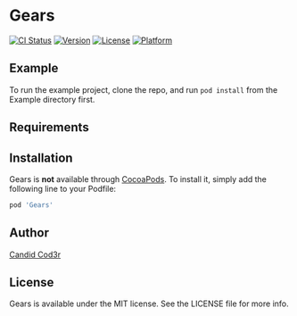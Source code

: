 # Gears

[![CI Status](https://img.shields.io/travis/candidcod3r/Gears.svg?style=flat)](https://travis-ci.org/candidcod3r/Gears)
[![Version](https://img.shields.io/cocoapods/v/Gears.svg?style=flat)](https://cocoapods.org/pods/Gears)
[![License](https://img.shields.io/cocoapods/l/Gears.svg?style=flat)](https://cocoapods.org/pods/Gears)
[![Platform](https://img.shields.io/cocoapods/p/Gears.svg?style=flat)](https://cocoapods.org/pods/Gears)

## Example

To run the example project, clone the repo, and run `pod install` from the Example directory first.

## Requirements

## Installation

Gears is **not** available through [CocoaPods](https://cocoapods.org). To install
it, simply add the following line to your Podfile:

```ruby
pod 'Gears'
```

## Author

[Candid Cod3r](mailto:candidcod3r@gmail.com)

## License

Gears is available under the MIT license. See the LICENSE file for more info.
